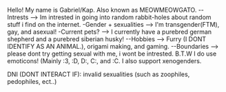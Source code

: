 Hello! My name is Gabriel/Kap. Also known as MEOWMEOWGATO.
--Intrests -->  Im intrested in going into random rabbit-holes about random stuff i find on the internet.
-Gender + sexualities -->  I'm transgender(FTM), gay, and asexual!
-Current pets? -->  I currently have a purebred german shepherd and a purebred siberian husky!
--Hobbies -->  Furry (I DONT IDENTIFY AS AN ANIMAL.), origami making, and gaming.
--Boundaries -->  please dont try getting sexual with me, i wont be intrested.
B.T.W I do use emoticons! (Mainly :3, :D, D:, C:, and :C. I also support xenogenders.

DNI (DONT INTERACT IF): invalid sexualities (such as zoophiles, pedophiles, ect..)
